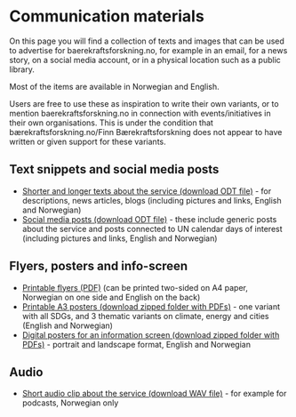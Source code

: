 # Communication materials

On this page you will find a collection of texts and images that can be used to advertise for baerekraftsforskning.no, for example in an email, for a news story, on a social media account, or in a physical location such as a public library.

Most of the items are available in Norwegian and English.

Users are free to use these as inspiration to write their own variants, or to mention baerekraftsforskning.no in connection with events/initiatives in their own organisations. This is under the condition that bærekraftsforskning.no/Finn Bærekraftsforskning does not appear to have written or given support for these variants.

## Text snippets and social media posts
- [Shorter and longer texts about the service (download ODT file)](https://github.com/SDGforskning/communication-materials/raw/main/information-short-articles.odt) - for descriptions, news articles, blogs (including pictures and links, English and Norwegian)
- [Social media posts (download ODT file)](https://github.com/SDGforskning/communication-materials/raw/main/social-media-days.odt) - these include generic posts about the service and posts connected to UN calendar days of interest (including pictures and links, English and Norwegian)

## Flyers, posters and info-screen

- [Printable flyers (PDF)](https://github.com/SDGforskning/communication-materials/raw/main/flyer-twosided-english-norwegian.pdf) (can be printed two-sided on A4 paper, Norwegian on one side and English on the back)
- [Printable A3 posters (download zipped folder with PDFs)](https://github.com/SDGforskning/communication-materials/raw/main/a3posters.zip) - one variant with all SDGs, and 3 thematic variants on climate, energy and cities (English and Norwegian)
- [Digital posters for an information screen (download zipped folder with PDFs)](https://github.com/SDGforskning/communication-materials/raw/main/Infoscreen.zip) - portrait and landscape format, English and Norwegian

## Audio

- [Short audio clip about the service (download WAV file)](https://github.com/SDGforskning/communication-materials/raw/main/audioclip-about.wav) - for example for podcasts, Norwegian only